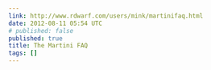 ```yaml
---
link: http://www.rdwarf.com/users/mink/martinifaq.html
date: 2012-08-11 05:54 UTC
# published: false
published: true
title: The Martini FAQ
tags: []
---
```



